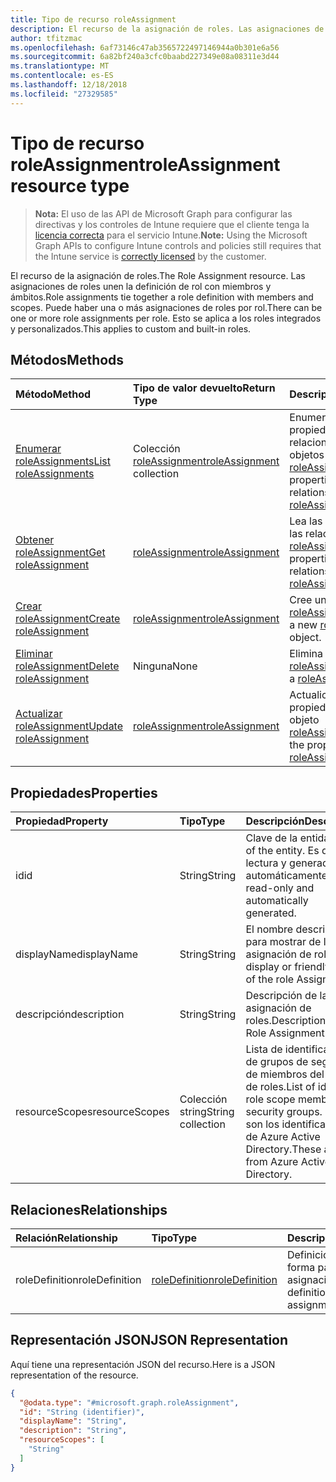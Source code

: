 ```yaml
---
title: Tipo de recurso roleAssignment
description: El recurso de la asignación de roles. Las asignaciones de roles unen la definición de rol con miembros y ámbitos. Puede haber una o más asignaciones de roles por rol. Esto se aplica a los roles integrados y personalizados.
author: tfitzmac
ms.openlocfilehash: 6af73146c47ab3565722497146944a0b301e6a56
ms.sourcegitcommit: 6a82bf240a3cfc0baabd227349e08a08311e3d44
ms.translationtype: MT
ms.contentlocale: es-ES
ms.lasthandoff: 12/18/2018
ms.locfileid: "27329585"
---
```

# <a name="roleassignment-resource-type"></a><span data-ttu-id="ee7c5-106">Tipo de recurso roleAssignment</span><span class="sxs-lookup"><span data-stu-id="ee7c5-106">roleAssignment resource type</span></span>

> <span data-ttu-id="ee7c5-107">**Nota:** El uso de las API de Microsoft Graph para configurar las directivas y los controles de Intune requiere que el cliente tenga la [licencia correcta](https://go.microsoft.com/fwlink/?linkid=839381) para el servicio Intune.</span><span class="sxs-lookup"><span data-stu-id="ee7c5-107">**Note:** Using the Microsoft Graph APIs to configure Intune controls and policies still requires that the Intune service is [correctly licensed](https://go.microsoft.com/fwlink/?linkid=839381) by the customer.</span></span>

<span data-ttu-id="ee7c5-108">El recurso de la asignación de roles.</span><span class="sxs-lookup"><span data-stu-id="ee7c5-108">The Role Assignment resource.</span></span> <span data-ttu-id="ee7c5-109">Las asignaciones de roles unen la definición de rol con miembros y ámbitos.</span><span class="sxs-lookup"><span data-stu-id="ee7c5-109">Role assignments tie together a role definition with members and scopes.</span></span> <span data-ttu-id="ee7c5-110">Puede haber una o más asignaciones de roles por rol.</span><span class="sxs-lookup"><span data-stu-id="ee7c5-110">There can be one or more role assignments per role.</span></span> <span data-ttu-id="ee7c5-111">Esto se aplica a los roles integrados y personalizados.</span><span class="sxs-lookup"><span data-stu-id="ee7c5-111">This applies to custom and built-in roles.</span></span>
## <a name="methods"></a><span data-ttu-id="ee7c5-112">Métodos</span><span class="sxs-lookup"><span data-stu-id="ee7c5-112">Methods</span></span>
|<span data-ttu-id="ee7c5-113">Método</span><span class="sxs-lookup"><span data-stu-id="ee7c5-113">Method</span></span>|<span data-ttu-id="ee7c5-114">Tipo de valor devuelto</span><span class="sxs-lookup"><span data-stu-id="ee7c5-114">Return Type</span></span>|<span data-ttu-id="ee7c5-115">Descripción</span><span class="sxs-lookup"><span data-stu-id="ee7c5-115">Description</span></span>|
|:---|:---|:---|
|[<span data-ttu-id="ee7c5-116">Enumerar roleAssignments</span><span class="sxs-lookup"><span data-stu-id="ee7c5-116">List roleAssignments</span></span>](../api/intune-rbac-roleassignment-list.md)|<span data-ttu-id="ee7c5-117">Colección [roleAssignment](../resources/intune-rbac-roleassignment.md)</span><span class="sxs-lookup"><span data-stu-id="ee7c5-117">[roleAssignment](../resources/intune-rbac-roleassignment.md) collection</span></span>|<span data-ttu-id="ee7c5-118">Enumere las propiedades y las relaciones de los objetos [roleAssignment](../resources/intune-rbac-roleassignment.md).</span><span class="sxs-lookup"><span data-stu-id="ee7c5-118">List properties and relationships of the [roleAssignment](../resources/intune-rbac-roleassignment.md) objects.</span></span>|
|[<span data-ttu-id="ee7c5-119">Obtener roleAssignment</span><span class="sxs-lookup"><span data-stu-id="ee7c5-119">Get roleAssignment</span></span>](../api/intune-rbac-roleassignment-get.md)|[<span data-ttu-id="ee7c5-120">roleAssignment</span><span class="sxs-lookup"><span data-stu-id="ee7c5-120">roleAssignment</span></span>](../resources/intune-rbac-roleassignment.md)|<span data-ttu-id="ee7c5-121">Lea las propiedades y las relaciones del objeto [roleAssignment](../resources/intune-rbac-roleassignment.md).</span><span class="sxs-lookup"><span data-stu-id="ee7c5-121">Read properties and relationships of the [roleAssignment](../resources/intune-rbac-roleassignment.md) object.</span></span>|
|[<span data-ttu-id="ee7c5-122">Crear roleAssignment</span><span class="sxs-lookup"><span data-stu-id="ee7c5-122">Create roleAssignment</span></span>](../api/intune-rbac-roleassignment-create.md)|[<span data-ttu-id="ee7c5-123">roleAssignment</span><span class="sxs-lookup"><span data-stu-id="ee7c5-123">roleAssignment</span></span>](../resources/intune-rbac-roleassignment.md)|<span data-ttu-id="ee7c5-124">Cree un objeto [roleAssignment](../resources/intune-rbac-roleassignment.md).</span><span class="sxs-lookup"><span data-stu-id="ee7c5-124">Create a new [roleAssignment](../resources/intune-rbac-roleassignment.md) object.</span></span>|
|[<span data-ttu-id="ee7c5-125">Eliminar roleAssignment</span><span class="sxs-lookup"><span data-stu-id="ee7c5-125">Delete roleAssignment</span></span>](../api/intune-rbac-roleassignment-delete.md)|<span data-ttu-id="ee7c5-126">Ninguna</span><span class="sxs-lookup"><span data-stu-id="ee7c5-126">None</span></span>|<span data-ttu-id="ee7c5-127">Elimina un [roleAssignment](../resources/intune-rbac-roleassignment.md).</span><span class="sxs-lookup"><span data-stu-id="ee7c5-127">Deletes a [roleAssignment](../resources/intune-rbac-roleassignment.md).</span></span>|
|[<span data-ttu-id="ee7c5-128">Actualizar roleAssignment</span><span class="sxs-lookup"><span data-stu-id="ee7c5-128">Update roleAssignment</span></span>](../api/intune-rbac-roleassignment-update.md)|[<span data-ttu-id="ee7c5-129">roleAssignment</span><span class="sxs-lookup"><span data-stu-id="ee7c5-129">roleAssignment</span></span>](../resources/intune-rbac-roleassignment.md)|<span data-ttu-id="ee7c5-130">Actualice las propiedades de un objeto [roleAssignment](../resources/intune-rbac-roleassignment.md).</span><span class="sxs-lookup"><span data-stu-id="ee7c5-130">Update the properties of a [roleAssignment](../resources/intune-rbac-roleassignment.md) object.</span></span>|

## <a name="properties"></a><span data-ttu-id="ee7c5-131">Propiedades</span><span class="sxs-lookup"><span data-stu-id="ee7c5-131">Properties</span></span>
|<span data-ttu-id="ee7c5-132">Propiedad</span><span class="sxs-lookup"><span data-stu-id="ee7c5-132">Property</span></span>|<span data-ttu-id="ee7c5-133">Tipo</span><span class="sxs-lookup"><span data-stu-id="ee7c5-133">Type</span></span>|<span data-ttu-id="ee7c5-134">Descripción</span><span class="sxs-lookup"><span data-stu-id="ee7c5-134">Description</span></span>|
|:---|:---|:---|
|<span data-ttu-id="ee7c5-135">id</span><span class="sxs-lookup"><span data-stu-id="ee7c5-135">id</span></span>|<span data-ttu-id="ee7c5-136">String</span><span class="sxs-lookup"><span data-stu-id="ee7c5-136">String</span></span>|<span data-ttu-id="ee7c5-137">Clave de la entidad.</span><span class="sxs-lookup"><span data-stu-id="ee7c5-137">Key of the entity.</span></span> <span data-ttu-id="ee7c5-138">Es de solo lectura y generada automáticamente.</span><span class="sxs-lookup"><span data-stu-id="ee7c5-138">This is read-only and automatically generated.</span></span>|
|<span data-ttu-id="ee7c5-139">displayName</span><span class="sxs-lookup"><span data-stu-id="ee7c5-139">displayName</span></span>|<span data-ttu-id="ee7c5-140">String</span><span class="sxs-lookup"><span data-stu-id="ee7c5-140">String</span></span>|<span data-ttu-id="ee7c5-141">El nombre descriptivo o para mostrar de la asignación de roles.</span><span class="sxs-lookup"><span data-stu-id="ee7c5-141">The display or friendly name of the role Assignment.</span></span>|
|<span data-ttu-id="ee7c5-142">descripción</span><span class="sxs-lookup"><span data-stu-id="ee7c5-142">description</span></span>|<span data-ttu-id="ee7c5-143">String</span><span class="sxs-lookup"><span data-stu-id="ee7c5-143">String</span></span>|<span data-ttu-id="ee7c5-144">Descripción de la asignación de roles.</span><span class="sxs-lookup"><span data-stu-id="ee7c5-144">Description of the Role Assignment.</span></span>|
|<span data-ttu-id="ee7c5-145">resourceScopes</span><span class="sxs-lookup"><span data-stu-id="ee7c5-145">resourceScopes</span></span>|<span data-ttu-id="ee7c5-146">Colección string</span><span class="sxs-lookup"><span data-stu-id="ee7c5-146">String collection</span></span>|<span data-ttu-id="ee7c5-147">Lista de identificadores de grupos de seguridad de miembros del ámbito de roles.</span><span class="sxs-lookup"><span data-stu-id="ee7c5-147">List of ids of role scope member security groups.</span></span>  <span data-ttu-id="ee7c5-148">Estos son los identificadores de Azure Active Directory.</span><span class="sxs-lookup"><span data-stu-id="ee7c5-148">These are IDs from Azure Active Directory.</span></span>|

## <a name="relationships"></a><span data-ttu-id="ee7c5-149">Relaciones</span><span class="sxs-lookup"><span data-stu-id="ee7c5-149">Relationships</span></span>
|<span data-ttu-id="ee7c5-150">Relación</span><span class="sxs-lookup"><span data-stu-id="ee7c5-150">Relationship</span></span>|<span data-ttu-id="ee7c5-151">Tipo</span><span class="sxs-lookup"><span data-stu-id="ee7c5-151">Type</span></span>|<span data-ttu-id="ee7c5-152">Descripción</span><span class="sxs-lookup"><span data-stu-id="ee7c5-152">Description</span></span>|
|:---|:---|:---|
|<span data-ttu-id="ee7c5-153">roleDefinition</span><span class="sxs-lookup"><span data-stu-id="ee7c5-153">roleDefinition</span></span>|[<span data-ttu-id="ee7c5-154">roleDefinition</span><span class="sxs-lookup"><span data-stu-id="ee7c5-154">roleDefinition</span></span>](../resources/intune-rbac-roledefinition.md)|<span data-ttu-id="ee7c5-155">Definición de rol del que forma parte esta asignación.</span><span class="sxs-lookup"><span data-stu-id="ee7c5-155">Role definition this assignment is part of.</span></span>|

## <a name="json-representation"></a><span data-ttu-id="ee7c5-156">Representación JSON</span><span class="sxs-lookup"><span data-stu-id="ee7c5-156">JSON Representation</span></span>
<span data-ttu-id="ee7c5-157">Aquí tiene una representación JSON del recurso.</span><span class="sxs-lookup"><span data-stu-id="ee7c5-157">Here is a JSON representation of the resource.</span></span>
<!-- {
  "blockType": "resource",
  "keyProperty": "id",
  "@odata.type": "microsoft.graph.roleAssignment"
}
-->
``` json
{
  "@odata.type": "#microsoft.graph.roleAssignment",
  "id": "String (identifier)",
  "displayName": "String",
  "description": "String",
  "resourceScopes": [
    "String"
  ]
}
```



